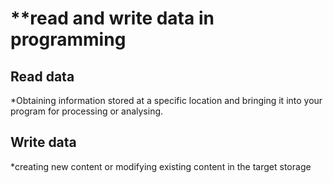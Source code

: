 # **read and write data in programming

## Read data
*Obtaining information stored at a specific location and bringing it into your program for processing or analysing.

## Write data
*creating new content or modifying existing content in the target storage
